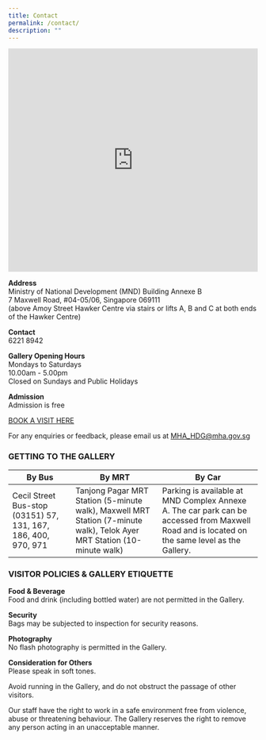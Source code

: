 ```yaml
---
title: Contact
permalink: /contact/
description: ""
---
```

<iframe loading="lazy" allowfullscreen="" style="border:0;" height="450" width="100%" src="https://www.google.com/maps/embed?pb=!1m18!1m12!1m3!1d3988.823269365817!2d103.84465105005495!3d1.2796545990620822!2m3!1f0!2f0!3f0!3m2!1i1024!2i768!4f13.1!3m3!1m2!1s0x31da191299684e2f%3A0x2fcd168718b3a1e9!2sHarmony%20in%20Diversity%20Gallery!5e0!3m2!1sen!2ssg!4v1674088872113!5m2!1sen!2ssg"></iframe>

**Address**  
Ministry of National Development (MND) Building Annexe B  
7 Maxwell Road, #04-05/06, Singapore 069111  
(above Amoy Street Hawker Centre via stairs or lifts A, B and C at both ends of the Hawker Centre)

**Contact**  
6221 8942

**Gallery Opening Hours**  
Mondays to Saturdays  
10.00am - 5.00pm  
Closed on Sundays and Public Holidays

**Admission**  
Admission is free

[BOOK A VISIT HERE](https://form.gov.sg/forms/mha/5bab41b04e2ef2000f8f2a4d)

For any enquiries or feedback, please email us at [MHA\_HDG@mha.gov.sg](mailto:MHA_HDG@mha.gov.sg)

### GETTING TO THE GALLERY



| **By Bus** | **By MRT** | **By Car** |
| -------- | -------- | -------- |
| Cecil Street Bus-stop (03151) 57, 131, 167, 186, 400, 970, 971 | Tanjong Pagar MRT Station (5-minute walk), Maxwell MRT Station (7-minute walk), Telok Ayer MRT Station (10-minute walk) | Parking is available at MND Complex Annexe A. The car park can be accessed from Maxwell Road and is located on the same level as the Gallery. |

### VISITOR POLICIES & GALLERY ETIQUETTE

**Food & Beverage**  
Food and drink (including bottled water) are not permitted in the Gallery.

**Security**  
Bags may be subjected to inspection for security reasons.

**Photography**  
No flash photography is permitted in the Gallery.

**Consideration for Others**  
Please speak in soft tones.

Avoid running in the Gallery, and do not obstruct the passage of other visitors.

Our staff have the right to work in a safe environment free from violence, abuse or threatening behaviour. The Gallery reserves the right to remove any person acting in an unacceptable manner.
